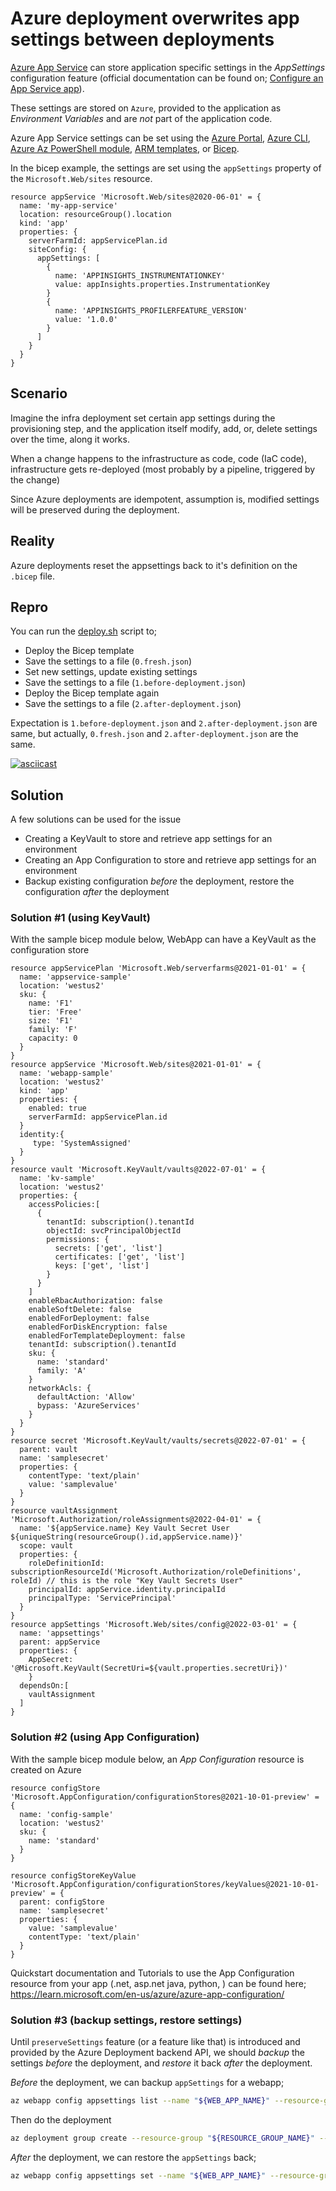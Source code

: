 # Azure deployment overwrites app settings between deployments

[Azure App Service](https://learn.microsoft.com/en-us/azure/app-service/overview) can store application specific settings in the _AppSettings_ configuration feature (official documentation can be found on; [Configure an App Service app](https://learn.microsoft.com/en-us/azure/app-service/configure-common?tabs=cli)).

These settings are stored on `Azure`, provided to the application as _Environment Variables_ and are _not_ part of the application code.

Azure App Service settings can be set using the [Azure Portal](https://portal.azure.com), [Azure CLI](https://learn.microsoft.com/en-us/cli/azure/), [Azure Az PowerShell module](https://learn.microsoft.com/en-us/powershell/azure/install-az-ps), [ARM templates](https://learn.microsoft.com/en-us/azure/azure-resource-manager/templates/overview), or [Bicep](https://learn.microsoft.com/en-us/azure/azure-resource-manager/bicep/).

In the bicep example, the settings are set using the `appSettings` property of the `Microsoft.Web/sites` resource.

```bicep
resource appService 'Microsoft.Web/sites@2020-06-01' = {
  name: 'my-app-service'
  location: resourceGroup().location
  kind: 'app'
  properties: {
    serverFarmId: appServicePlan.id
    siteConfig: {
      appSettings: [
        {
          name: 'APPINSIGHTS_INSTRUMENTATIONKEY'
          value: appInsights.properties.InstrumentationKey
        }
        {
          name: 'APPINSIGHTS_PROFILERFEATURE_VERSION'
          value: '1.0.0'
        }
      ]
    }
  }
}
```

## Scenario

Imagine the infra deployment set certain app settings during the provisioning step, and the application itself modify, add, or, delete settings over the time, along it works.

When a change happens to the infrastructure as code, code (IaC code), infrastructure gets re-deployed (most probably by a pipeline, triggered by the change)

Since Azure deployments are idempotent, assumption is, modified settings will be preserved during the deployment.

## Reality

Azure deployments reset the appsettings back to it's definition on the `.bicep` file.

## Repro

You can run the [deploy.sh](./deploy.sh) script to;

- Deploy the Bicep template
- Save the settings to a file (`0.fresh.json`)
- Set new settings, update existing settings
- Save the settings to a file (`1.before-deployment.json`)
- Deploy the Bicep template again
- Save the settings to a file (`2.after-deployment.json`)

Expectation is `1.before-deployment.json` and `2.after-deployment.json` are same, but actually, `0.fresh.json` and `2.after-deployment.json` are the same.

[![asciicast](https://asciinema.org/a/549280.png)](https://asciinema.org/a/549280)

## Solution

A few solutions can be used for the issue

- Creating a KeyVault to store and retrieve app settings for an environment
- Creating an App Configuration to store and retrieve app settings for an environment
- Backup existing configuration _before_ the deployment, restore the configuration _after_ the deployment

### Solution #1 (using KeyVault)

With the sample bicep module below, WebApp can have a KeyVault as the configuration store

```bicep
resource appServicePlan 'Microsoft.Web/serverfarms@2021-01-01' = {
  name: 'appservice-sample'
  location: 'westus2'
  sku: {
    name: 'F1'
    tier: 'Free'
    size: 'F1'
    family: 'F'
    capacity: 0
  }
}
resource appService 'Microsoft.Web/sites@2021-01-01' = {
  name: 'webapp-sample'
  location: 'westus2'
  kind: 'app'
  properties: {
    enabled: true
    serverFarmId: appServicePlan.id
  }
  identity:{
     type: 'SystemAssigned'
  }
}
resource vault 'Microsoft.KeyVault/vaults@2022-07-01' = {
  name: 'kv-sample'
  location: 'westus2'
  properties: {
    accessPolicies:[
      {
        tenantId: subscription().tenantId
        objectId: svcPrincipalObjectId
        permissions: {
          secrets: ['get', 'list']
          certificates: ['get', 'list']
          keys: ['get', 'list']
        }
      }
    ]
    enableRbacAuthorization: false
    enableSoftDelete: false
    enabledForDeployment: false
    enabledForDiskEncryption: false
    enabledForTemplateDeployment: false
    tenantId: subscription().tenantId
    sku: {
      name: 'standard'
      family: 'A'
    }
    networkAcls: {
      defaultAction: 'Allow'
      bypass: 'AzureServices'
    }
  }
}
resource secret 'Microsoft.KeyVault/vaults/secrets@2022-07-01' = {
  parent: vault
  name: 'samplesecret'
  properties: {
    contentType: 'text/plain'
    value: 'samplevalue'
  }
}
resource vaultAssignment 'Microsoft.Authorization/roleAssignments@2022-04-01' = {
  name: '${appService.name} Key Vault Secret User ${uniqueString(resourceGroup().id,appService.name)}'
  scope: vault
  properties: {
    roleDefinitionId: subscriptionResourceId('Microsoft.Authorization/roleDefinitions', roleId) // this is the role "Key Vault Secrets User"
    principalId: appService.identity.principalId
    principalType: 'ServicePrincipal'
  }
}
resource appSettings 'Microsoft.Web/sites/config@2022-03-01' = {
  name: 'appsettings'
  parent: appService
  properties: {
    AppSecret: '@Microsoft.KeyVault(SecretUri=${vault.properties.secretUri})'
    }
  dependsOn:[
    vaultAssignment
  ]
}
```

### Solution #2 (using App Configuration)

With the sample bicep module below, an _App Configuration_ resource is created on Azure

```bicep
resource configStore 'Microsoft.AppConfiguration/configurationStores@2021-10-01-preview' = {
  name: 'config-sample'
  location: 'westus2'
  sku: {
    name: 'standard'
  }
}

resource configStoreKeyValue 'Microsoft.AppConfiguration/configurationStores/keyValues@2021-10-01-preview' = {
  parent: configStore
  name: 'samplesecret'
  properties: {
    value: 'samplevalue'
    contentType: 'text/plain'
  }
}
```

Quickstart documentation and Tutorials to use the App Configuration resource from your app (.net, asp.net java, python, ) can be found here; https://learn.microsoft.com/en-us/azure/azure-app-configuration/

### Solution #3 (backup settings, restore settings)

Until `preserveSettings` feature (or a feature like that) is introduced and provided by the Azure Deployment backend API, we should _backup_ the settings _before_ the deployment, and _restore_ it back _after_ the deployment.

_Before_ the deployment, we can backup `appSettings` for a webapp;

```bash
az webapp config appsettings list --name "${WEB_APP_NAME}" --resource-group "${RESOURCE_GROUP_NAME}" | jq -r '.' > backup.json
```

Then do the deployment

```bash
az deployment group create --resource-group "${RESOURCE_GROUP_NAME}" --template-file "main.bicep" --output "none"
```

_After_ the deployment, we can restore the `appSettings` back;

```bash
az webapp config appsettings set --name "${WEB_APP_NAME}" --resource-group "${RESOURCE_GROUP_NAME}" --settings "@backup.json" --output "none"
```
